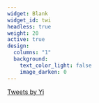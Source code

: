 ```yaml
---
widget: Blank
widget_id: twi
headless: true
weight: 20
active: true
design:
  columns: "1"
  background:
    text_color_light: false
    image_darken: 0
---
```

<a class="twitter-timeline" href="https://twitter.com/YiLu08121831?ref_src=twsrc%5Etfw">Tweets by Yi</a> <script async src="https://platform.twitter.com/widgets.js" charset="utf-8"></script>